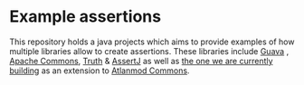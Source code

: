 # Example assertions

This repository holds a java projects which aims to provide examples 
of how multiple libraries allow to create assertions. These libraries include [Guava](https://github.com/google/guava) ,
[Apache Commons](https://github.com/apache/commons-lang),
[Truth](https://github.com/google/truth) & [AssertJ](http://joel-costigliola.github.io/assertj/) as well as
[the one we are currently building](https://gitlab.univ-nantes.fr/E203173Q/commons) as an extension to 
[Atlanmod Commons](https://gitlab.univ-nantes.fr/atlanmod/commons/).